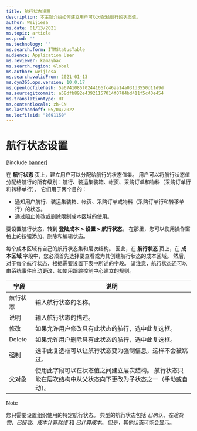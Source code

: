 ```yaml
---
title: 航行状态设置
description: 本主题介绍如何建立用户可以分配给航行的状态值。
author: Weijiesa
ms.date: 01/13/2021
ms.topic: article
ms.prod: ''
ms.technology: ''
ms.search.form: ITMStatusTable
audience: Application User
ms.reviewer: kamaybac
ms.search.region: Global
ms.author: weijiesa
ms.search.validFrom: 2021-01-13
ms.dyn365.ops.version: 10.0.17
ms.openlocfilehash: 5a6741085f0244166fc46aa14a031d3550d11d9d
ms.sourcegitcommit: a58dfb892e43921157014f0784bd411f5c40e454
ms.translationtype: HT
ms.contentlocale: zh-CN
ms.lasthandoff: 05/04/2022
ms.locfileid: "8691150"
---
```

# <a name="voyage-status-setup"></a>航行状态设置

[!include [banner](../../includes/banner.md)]

在 **航行状态** 页上，建立用户可以分配给航行的状态值集。 用户可以将航行状态值分配给航行的所有级别：航行、装运集装箱、帐页、采购订单和物料（采购订单行和转移单行）。 它们用于两个目的：

- 通知用户航行、装运集装箱、帐页、采购订单或物料（采购订单行和转移单行）的状态。
- 通过阻止修改或删除限制成本区域的使用。

要设置航行状态，转到 **登陆成本 \> 设置 \> 航行状态**。 在那里，您可以使用操作窗格上的按钮添加、删除和编辑状态。

每个成本区域有自己的航行状态集和层次结构。 因此，在 **航行状态** 页上，在 **成本区域** 字段中，您必须首先选择要查看或为其创建航行状态的成本区域。 然后，对于每个航行状态，根据需要设置下表中所述的字段。 请注意，航行状态还可以由系统事件自动更改，如使用跟踪控制中心建立的规则。

| 字段 | 说明 |
|---|---|
| 航行状态 | 输入航行状态的名称。 |
| 说明 | 输入航行状态的描述。 |
| 修改 | 如果允许用户修改具有此状态的航行，选中此复选框。 |
| Delete | 如果允许用户删除具有此状态的航行，选中此复选框。 |
| 强制 | 选中此复选框可以让航行状态变为强制信息，这样不会被跳过。 |
| 父对象 | 使用此字段可以在状态值之间建立层次结构。 航行状态只能在层次结构中从父状态向下更改为子状态之一（手动或自动）。

> [!NOTE]
> 您只需要设置组织使用的特定航行状态。 典型的航行状态包括 *已确认*、*在途货物*、*已接收*、*成本计算就绪* 和 *已计算成本*。 但是，其他状态可能会显示。
